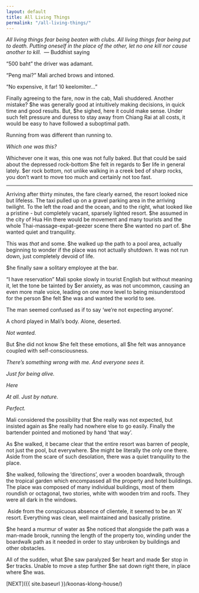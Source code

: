 ```yaml
---
layout: default
title: All Living Things
permalink: "/all-living-things/"
---
```

<!-- wp:paragraph -->

_All living things fear being beaten with clubs. All living things fear being put to death. Putting oneself in the place of the other, let no one kill nor cause another to kill._&nbsp; — Buddhist saying

<!-- /wp:paragraph -->

<!-- wp:paragraph -->

“500 baht” the driver was adamant.

<!-- /wp:paragraph -->

<!-- wp:paragraph -->

“Peng mai?” Mali arched brows and intoned.

<!-- /wp:paragraph -->

<!-- wp:paragraph -->

“No expensive, it far! 10 keelomiter…”

<!-- /wp:paragraph -->

<!-- wp:paragraph -->

Finally agreeing to the fare, now in the cab, Mali shuddered. Another mistake? $he was generally good at intuitively making decisions, in quick time and good results. But, $he sighed, here it could make sense. Under such felt pressure and duress to stay away from Chiang Rai at all costs, it would be easy to have followed a suboptimal path.&nbsp;

<!-- /wp:paragraph -->

<!-- wp:paragraph -->

Running from was different than running to.&nbsp;

<!-- /wp:paragraph -->

<!-- wp:paragraph -->

_Which one was this?&nbsp;_

<!-- /wp:paragraph -->

<!-- wp:paragraph -->

Whichever one it was, this one was not fully baked. But that could be said about the depressed rock-bottom $he felt in regards to $er life in general lately. $er rock bottom, not unlike walking in a creek bed of sharp rocks, you don’t want to move too much and certainly not too fast.

<!-- /wp:paragraph -->

<!-- wp:separator -->

* * *
<!-- /wp:separator -->

<!-- wp:paragraph -->

Arriving after thirty minutes, the fare clearly earned, the resort looked nice but lifeless. The taxi pulled up on a gravel parking area in the arriving twilight. To the left the road and the ocean, and to the right, what looked like a pristine - but completely vacant, sparsely lighted resort. $he assumed in the city of Hua Hin there would be movement and many tourists and the whole Thai-massage-expat-geezer scene there $he wanted no part of. $he wanted quiet and tranquility.

<!-- /wp:paragraph -->

<!-- wp:paragraph -->

This was _that_ and some. $he walked up the path to a pool area, actually beginning to wonder if the place was not actually shutdown. It was not run down, just completely devoid of life.

<!-- /wp:paragraph -->

<!-- wp:paragraph -->

$he finally saw a solitary employee at the bar.&nbsp;

<!-- /wp:paragraph -->

<!-- wp:paragraph -->

“I have reservation” Mali spoke slowly in tourist English but without meaning it, let the tone be tainted by $er anxiety, as was not uncommon, causing an even more male voice, leading on one more level to being misunderstood for the person $he felt $he was and wanted the world to see.&nbsp;

<!-- /wp:paragraph -->

<!-- wp:paragraph -->

The man seemed confused as if to say ‘we’re not expecting anyone’.&nbsp;

<!-- /wp:paragraph -->

<!-- wp:paragraph -->

A chord played in Mali’s body. Alone, deserted.&nbsp;

<!-- /wp:paragraph -->

<!-- wp:paragraph -->

_Not wanted.&nbsp;_

<!-- /wp:paragraph -->

<!-- wp:paragraph -->

But $he did not know $he felt these emotions, all $he felt was annoyance coupled with self-consciousness.&nbsp;

<!-- /wp:paragraph -->

<!-- wp:paragraph -->

_There’s something wrong with me. And everyone sees it._

<!-- /wp:paragraph -->

<!-- wp:paragraph -->

_Just for being alive.&nbsp;_

<!-- /wp:paragraph -->

<!-- wp:paragraph -->

_Here_

<!-- /wp:paragraph -->

<!-- wp:paragraph -->

_At all. Just by nature._

<!-- /wp:paragraph -->

<!-- wp:paragraph -->

_Perfect._&nbsp;

<!-- /wp:paragraph -->

<!-- wp:paragraph -->

Mali considered the possibility that $he really was not expected, but insisted again as $he really had nowhere else to go easily. Finally the bartender pointed and motioned by hand ‘that way’.

<!-- /wp:paragraph -->

<!-- wp:paragraph -->

As $he walked, it became clear that the entire resort was barren of people, not just the pool, but everywhere. $he might be literally the only one there. Aside from the scare of such desolation, there was a quiet tranquility to the place.

<!-- /wp:paragraph -->

<!-- wp:paragraph -->

$he walked, following the ‘directions’, over a wooden boardwalk, through the tropical garden which encompassed all the property and hotel buildings. The place was composed of many individual buildings, most of them roundish or octagonal, two stories, white with wooden trim and roofs. They were all dark in the windows.

<!-- /wp:paragraph -->

<!-- wp:paragraph -->

&nbsp;Aside from the conspicuous absence of clientele, it seemed to be an ‘A’ resort. Everything was clean, well maintained and basically pristine.&nbsp;

<!-- /wp:paragraph -->

<!-- wp:paragraph -->

$he heard a murmur of water as $he noticed that alongside the path was a man-made brook, running the length of the property too, winding under the boardwalk path as it needed in order to stay unbroken by buildings and other obstacles.&nbsp;

<!-- /wp:paragraph -->

<!-- wp:paragraph -->

All of the sudden, what $he saw paralyzed $er heart and made $er stop in $er tracks. Unable to move a step further $he sat down right there, in place where $he was.

<!-- /wp:paragraph -->

<!-- wp:paragraph -->

[NEXT]({{ site.baseurl }}/koonas-klong-house/)

<!-- /wp:paragraph -->

